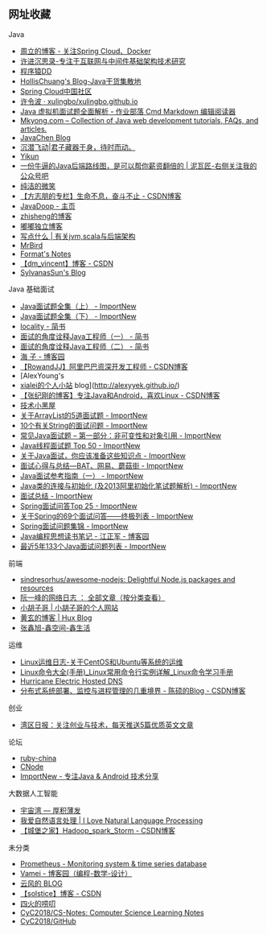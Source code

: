 ## 网址收藏

Java
- [周立的博客 - 关注Spring Cloud、Docker](http://www.itmuch.com/)
- [许进沉思录-专注于互联网与中间件基础架构技术研究](http://xujin.org/)
- [程序猿DD](http://blog.didispace.com/)
- [HollisChuang's Blog-Java干货集散地](http://www.hollischuang.com/)
- [Spring Cloud中国社区](http://springcloud.cn/)
- [许令波 · xulingbo/xulingbo.github.io](https://github.com/xulingbo/xulingbo.github.io/issues/)
- [Java 虚拟机面试题全面解析 - 作业部落 Cmd Markdown 编辑阅读器](https://www.zybuluo.com/Yano/note/321063)
- [Mkyong.com – Collection of Java web development tutorials, FAQs, and articles.](https://www.mkyong.com/)
- [JavaChen Blog](http://blog.javachen.com/)
- [沉潜飞动|君子藏器于身，待时而动。](https://www.howardliu.cn/)
- [Yikun](http://yikun.github.io/)
- [一份牛逼的Java后端路线图，是可以帮你薪资翻倍的 | 泥瓦匠-右侧关注我的公众号吧](https://www.bysocket.com/?p=2057)
- [纯洁的微笑](http://www.ityouknow.com/)
- [【方志朋的专栏】生命不息，奋斗不止 - CSDN博客](https://blog.csdn.net/forezp)
- [JavaDoop - 主页](https://javadoop.com/)
- [zhisheng的博客](http://www.54tianzhisheng.cn/)
- [嘟嘟独立博客](http://tengj.top/)
- [写点什么 | 有关jvm,scala与后端架构](https://hongjiang.info/)
- [MrBird](https://mrbird.cc/)
- [Format's Notes](https://fangjian0423.github.io/)
- [【dm_vincent】博客 - CSDN](https://me.csdn.net/dm_vincent)
- [SylvanasSun's Blog](https://sylvanassun.github.io/)

Java 基础面试
- [Java面试题全集（上） - ImportNew](http://www.importnew.com/22083.html)
- [Java面试题全集（下） - ImportNew](http://www.importnew.com/22087.html)
- [locality - 简书](https://www.jianshu.com/u/10eec39371e0)
- [面试的角度诠释Java工程师（一） - 简书](https://www.jianshu.com/p/e4ba72acffa9)
- [面试的角度诠释Java工程师（二） - 简书](https://www.jianshu.com/p/a0b8b6f17888?utm_campaign=maleskine&utm_content=note&utm_medium=pc_all_hots&utm_source=recommendation)
- [海 子 - 博客园](http://www.cnblogs.com/dolphin0520/)
- [【RowandJJ】阿里巴巴资深开发工程师 - CSDN博客](https://blog.csdn.net/chdjj)
- [AlexYoung's
- [xialei的个人小站](http://hinylover.space/) blog](http://alexyyek.github.io/)
- [【张纪刚的博客】专注Java和Android，喜欢Linux - CSDN博客](https://blog.csdn.net/zhangjg_blog)
- [技术小黑屋](https://droidyue.com/)
- [关于ArrayList的5道面试题 - ImportNew](http://www.importnew.com/9928.html)
- [10个有关String的面试问题 - ImportNew](http://www.importnew.com/9622.html)
- [常见Java面试题 – 第一部分：非可变性和对象引用 - ImportNew](http://www.importnew.com/2217.html)
- [Java线程面试题 Top 50 - ImportNew](http://www.importnew.com/12773.html)
- [关于Java面试，你应该准备这些知识点 - ImportNew](http://www.importnew.com/23896.html)
- [面试心得与总结—BAT、网易、蘑菇街 - ImportNew](http://www.importnew.com/22637.html)
- [Java面试参考指南（一） - ImportNew](http://www.importnew.com/12516.html)
- [Java类的连接与初始化 (及2013阿里初始化笔试题解析) - ImportNew](http://www.importnew.com/17105.html)
- [面试总结 - ImportNew](http://www.importnew.com/21445.html)
- [Spring面试问答Top 25 - ImportNew](http://www.importnew.com/15851.html)
- [关于Spring的69个面试问答——终极列表 - ImportNew](http://www.importnew.com/11657.html)
- [Spring面试问题集锦 - ImportNew](http://www.importnew.com/1019.html)
- [Java编程思想读书笔记 - 江正军 - 博客园](http://www.cnblogs.com/jiangzhengjun/p/4290955.html#_Toc411627478)
- [最近5年133个Java面试问题列表 - ImportNew](http://www.importnew.com/17232.html)

前端
- [sindresorhus/awesome-nodejs: Delightful Node.js packages and resources](https://github.com/sindresorhus/awesome-nodejs)
- [阮一峰的网络日志 ： 全部文章（按分类查看）](http://www.ruanyifeng.com/blog/archives.html)
- [小胡子哥 | 小胡子哥的个人网站](https://www.barretlee.com/)
- [黄玄的博客 | Hux Blog](https://huangxuan.me/)
- [张鑫旭-鑫空间-鑫生活](https://www.zhangxinxu.com/wordpress/)

运维
- [Linux运维日志-关于CentOS和Ubuntu等系统的运维](https://www.centos.bz/)
- [Linux命令大全(手册)_Linux常用命令行实例详解_Linux命令学习手册](http://man.linuxde.net/)
- [Hurricane Electric Hosted DNS](https://dns.he.net/index.cgi?hosted_dns_editzone&hosted_dns_zoneid=795490&check_delegation=1&menu=edit_zone)
- [分布式系统部署、监控与进程管理的几重境界 - 陈硕的Blog - CSDN博客](https://blog.csdn.net/solstice/article/details/6406944)

创业
- [湾区日报：关注创业与技术，每天推送5篇优质英文文章](https://wanqu.co/)

论坛
- [ruby-china](https://ruby-china.org/)
- [CNode](https://cnodejs.org/?tab=all&page=5)
- [ImportNew - 专注Java & Android 技术分享](http://www.importnew.com/)

大数据人工智能
- [宇宙湾 — 厚积薄发](https://yuzhouwan.com/)
- [我爱自然语言处理 | I Love Natural Language Processing](http://www.52nlp.cn/)
- [【城堡之家】Hadoop_spark_Storm - CSDN博客](https://blog.csdn.net/wuxintdrh)

未分类
- [Prometheus - Monitoring system & time series database](https://prometheus.io/)
- [Vamei - 博客园（编程-数学-设计）](http://www.cnblogs.com/vamei/)
- [云风的 BLOG](https://blog.codingnow.com/)
- [【solstice】博客 - CSDN](https://me.csdn.net/solstice#)
- [四火的唠叨](http://www.raychase.net/)
- [CyC2018/CS-Notes: Computer Science Learning Notes](https://github.com/CyC2018/CS-Notes)
- [CyC2018/GitHub](https://github.com/CyC2018)